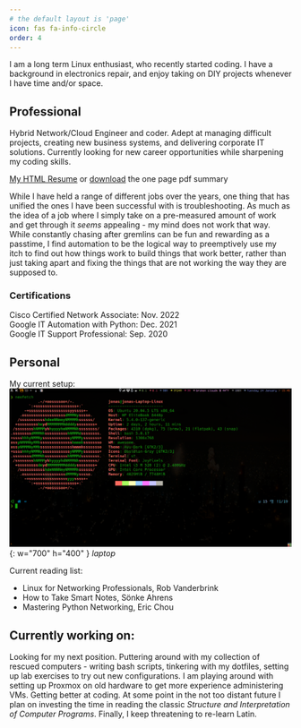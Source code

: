 ```yaml
---
# the default layout is 'page'
icon: fas fa-info-circle
order: 4
---
```


I am a long term Linux enthusiast, who recently started coding. I have a background in electronics repair, and enjoy taking on DIY projects whenever I have time and/or space.  

## Professional 
Hybrid Network/Cloud Engineer and coder. Adept at managing difficult projects, creating new business systems, and delivering corporate IT solutions. Currently looking for new career opportunities while sharpening my coding skills.

[My HTML Resume](https://jonas-bird.github.io/Jonas-Bird-HTML-Resume/) or [download](https://github.com/jonas-bird/jonas-bird/raw/master/assets/JonasBird-OnePageResume-2023.pdf) the one page pdf summary

While I have held a range of different jobs over the years, one thing that has unified the ones I have been successful with is troubleshooting. As much as the idea of a job where I simply take on a pre-measured amount of work and get through it _seems_ appealing - my mind does not work that way. While constantly chasing after gremlins can be fun and rewarding as a passtime, I find automation to be the logical way to preemptively use my itch to find out how things work to build things that work better, rather than just taking apart and fixing the things that are not working the way they are supposed to. 

### Certifications 
Cisco Certified Network Associate: Nov. 2022  
Google IT Automation with Python: Dec. 2021  
Google IT Support Professional: Sep. 2020   

## Personal 
My current setup:
![Neofetch](/assets/img/neofetch.png){: w="700" h="400" }
_laptop_

Current reading list:
+ Linux for Networking Professionals, Rob Vanderbrink 
+ How to Take Smart Notes, Sönke Ahrens 
+ Mastering Python Networking, Eric Chou 

## Currently working on:

Looking for my next position. Puttering around with my collection of rescued computers - writing bash scripts, tinkering with my dotfiles, setting up lab exercises to try out new configurations. I am playing around with setting up Proxmox on old hardware to get more experience administering VMs. Getting better at coding. At some point in the not too distant future I plan on investing the time in reading the classic _Structure and Interpretation of Computer Programs_. Finally, I keep threatening to re-learn Latin.
